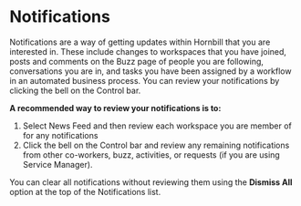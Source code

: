 # Notifications
Notifications are a way of getting updates within Hornbill that you are interested in. These include changes to workspaces that you have joined, posts and comments on the Buzz page of people you are following, conversations you are in, and tasks you have been assigned by a workflow in an automated business process. You can review your notifications by clicking the bell on the Control bar.

**A recommended way to review your notifications is to:**
1. Select News Feed and then review each workspace you are member of for any notifications
1. Click the bell on the Control bar and review any remaining notifications from other co-workers, buzz, activities, or requests (if you are using Service Manager).

You can clear all notifications without reviewing them using the **Dismiss All** option at the top of the Notifications list.